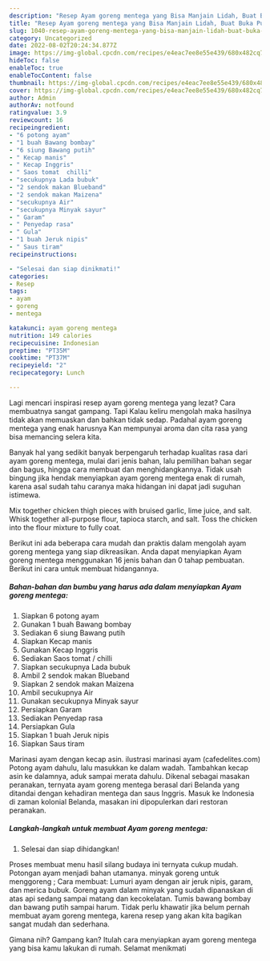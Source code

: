 ```yaml
---
description: "Resep Ayam goreng mentega yang Bisa Manjain Lidah, Buat Buka Puasa}"
title: "Resep Ayam goreng mentega yang Bisa Manjain Lidah, Buat Buka Puasa}"
slug: 1040-resep-ayam-goreng-mentega-yang-bisa-manjain-lidah-buat-buka-puasa
category: Uncategorized
date: 2022-08-02T20:24:34.877Z
image: https://img-global.cpcdn.com/recipes/e4eac7ee8e55e439/680x482cq70/ayam-goreng-mentega-foto-resep-utama.jpg
hideToc: false
enableToc: true
enableTocContent: false
thumbnail: https://img-global.cpcdn.com/recipes/e4eac7ee8e55e439/680x482cq70/ayam-goreng-mentega-foto-resep-utama.jpg
cover: https://img-global.cpcdn.com/recipes/e4eac7ee8e55e439/680x482cq70/ayam-goreng-mentega-foto-resep-utama.jpg
author: Admin
authorAv: notfound
ratingvalue: 3.9
reviewcount: 16
recipeingredient:
- "6 potong ayam"
- "1 buah Bawang bombay"
- "6 siung Bawang putih"
- " Kecap manis"
- " Kecap Inggris"
- " Saos tomat  chilli"
- "secukupnya Lada bubuk"
- "2 sendok makan Blueband"
- "2 sendok makan Maizena"
- "secukupnya Air"
- "secukupnya Minyak sayur"
- " Garam"
- " Penyedap rasa"
- " Gula"
- "1 buah Jeruk nipis"
- " Saus tiram"
recipeinstructions:

- "Selesai dan siap dinikmati!"
categories:
- Resep
tags:
- ayam
- goreng
- mentega

katakunci: ayam goreng mentega 
nutrition: 149 calories
recipecuisine: Indonesian
preptime: "PT35M"
cooktime: "PT37M"
recipeyield: "2"
recipecategory: Lunch

---
```



Lagi mencari inspirasi resep ayam goreng mentega yang lezat? Cara membuatnya sangat gampang. Tapi Kalau keliru mengolah maka hasilnya tidak akan memuaskan dan bahkan tidak sedap. Padahal ayam goreng mentega yang enak harusnya Kan mempunyai aroma dan cita rasa yang bisa memancing selera kita.


Banyak hal yang sedikit banyak berpengaruh terhadap kualitas rasa dari ayam goreng mentega, mulai dari jenis bahan, lalu pemilihan bahan segar dan bagus, hingga cara membuat dan menghidangkannya. Tidak usah bingung jika hendak menyiapkan ayam goreng mentega enak di rumah, karena asal sudah tahu caranya maka hidangan ini dapat jadi suguhan istimewa.

Mix together chicken thigh pieces with bruised garlic, lime juice, and salt. Whisk together all-purpose flour, tapioca starch, and salt. Toss the chicken into the flour mixture to fully coat.


Berikut ini ada beberapa cara mudah dan praktis dalam mengolah ayam goreng mentega yang siap dikreasikan. Anda dapat menyiapkan Ayam goreng mentega menggunakan 16 jenis bahan dan 0 tahap pembuatan. Berikut ini cara untuk membuat hidangannya.

<!--inarticleads1-->

##### Bahan-bahan dan bumbu yang harus ada dalam menyiapkan Ayam goreng mentega:

1. Siapkan 6 potong ayam
1. Gunakan 1 buah Bawang bombay
1. Sediakan 6 siung Bawang putih
1. Siapkan  Kecap manis
1. Gunakan  Kecap Inggris
1. Sediakan  Saos tomat / chilli
1. Siapkan secukupnya Lada bubuk
1. Ambil 2 sendok makan Blueband
1. Siapkan 2 sendok makan Maizena
1. Ambil secukupnya Air
1. Gunakan secukupnya Minyak sayur
1. Persiapkan  Garam
1. Sediakan  Penyedap rasa
1. Persiapkan  Gula
1. Siapkan 1 buah Jeruk nipis
1. Siapkan  Saus tiram


Marinasi ayam dengan kecap asin. ilustrasi marinasi ayam (cafedelites.com) Potong ayam dahulu, lalu masukkan ke dalam wadah. Tambahkan kecap asin ke dalamnya, aduk sampai merata dahulu. Dikenal sebagai masakan peranakan, ternyata ayam goreng mentega berasal dari Belanda yang ditandai dengan kehadiran mentega dan saus Inggris. Masuk ke Indonesia di zaman kolonial Belanda, masakan ini dipopulerkan dari restoran peranakan. 

<!--inarticleads2-->

##### Langkah-langkah untuk membuat Ayam goreng mentega:


1. Selesai dan siap dihidangkan!

Proses membuat menu hasil silang budaya ini ternyata cukup mudah. Potongan ayam menjadi bahan utamanya. minyak goreng untuk menggoreng ; Cara membuat: Lumuri ayam dengan air jeruk nipis, garam, dan merica bubuk. Goreng ayam dalam minyak yang sudah dipanaskan di atas api sedang sampai matang dan kecokelatan. Tumis bawang bombay dan bawang putih sampai harum. Tidak perlu khawatir jika belum pernah membuat ayam goreng mentega, karena resep yang akan kita bagikan sangat mudah dan sederhana. 

Gimana nih? Gampang kan? Itulah cara menyiapkan ayam goreng mentega yang bisa kamu lakukan di rumah. Selamat menikmati
